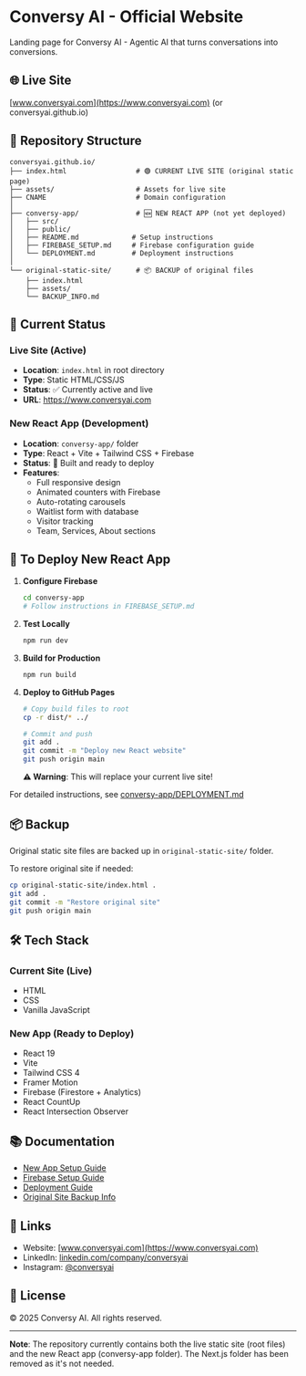 # Conversy AI - Official Website

Landing page for Conversy AI - Agentic AI that turns conversations into conversions.

## 🌐 Live Site
[www.conversyai.com](https://www.conversyai.com) (or conversyai.github.io)

## 📁 Repository Structure

```
conversyai.github.io/
├── index.html                 # 🟢 CURRENT LIVE SITE (original static page)
├── assets/                    # Assets for live site
├── CNAME                      # Domain configuration
│
├── conversy-app/              # 🆕 NEW REACT APP (not yet deployed)
│   ├── src/
│   ├── public/
│   ├── README.md             # Setup instructions
│   ├── FIREBASE_SETUP.md     # Firebase configuration guide
│   └── DEPLOYMENT.md         # Deployment instructions
│
└── original-static-site/      # 📦 BACKUP of original files
    ├── index.html
    ├── assets/
    └── BACKUP_INFO.md
```

## 🚀 Current Status

### Live Site (Active)
- **Location**: `index.html` in root directory
- **Type**: Static HTML/CSS/JS
- **Status**: ✅ Currently active and live
- **URL**: https://www.conversyai.com

### New React App (Development)
- **Location**: `conversy-app/` folder
- **Type**: React + Vite + Tailwind CSS + Firebase
- **Status**: 🔨 Built and ready to deploy
- **Features**:
  - Full responsive design
  - Animated counters with Firebase
  - Auto-rotating carousels
  - Waitlist form with database
  - Visitor tracking
  - Team, Services, About sections

## 🔄 To Deploy New React App

1. **Configure Firebase**
   ```bash
   cd conversy-app
   # Follow instructions in FIREBASE_SETUP.md
   ```

2. **Test Locally**
   ```bash
   npm run dev
   ```

3. **Build for Production**
   ```bash
   npm run build
   ```

4. **Deploy to GitHub Pages**
   ```bash
   # Copy build files to root
   cp -r dist/* ../

   # Commit and push
   git add .
   git commit -m "Deploy new React website"
   git push origin main
   ```

   **⚠️ Warning**: This will replace your current live site!

For detailed instructions, see [conversy-app/DEPLOYMENT.md](conversy-app/DEPLOYMENT.md)

## 📦 Backup

Original static site files are backed up in `original-static-site/` folder.

To restore original site if needed:
```bash
cp original-static-site/index.html .
git add .
git commit -m "Restore original site"
git push origin main
```

## 🛠️ Tech Stack

### Current Site (Live)
- HTML
- CSS
- Vanilla JavaScript

### New App (Ready to Deploy)
- React 19
- Vite
- Tailwind CSS 4
- Framer Motion
- Firebase (Firestore + Analytics)
- React CountUp
- React Intersection Observer

## 📚 Documentation

- [New App Setup Guide](conversy-app/README.md)
- [Firebase Setup Guide](conversy-app/FIREBASE_SETUP.md)
- [Deployment Guide](conversy-app/DEPLOYMENT.md)
- [Original Site Backup Info](original-static-site/BACKUP_INFO.md)

## 🔗 Links

- Website: [www.conversyai.com](https://www.conversyai.com)
- LinkedIn: [linkedin.com/company/conversyai](https://www.linkedin.com/company/conversyai)
- Instagram: [@conversyai](https://instagram.com/conversyai)

## 📄 License

© 2025 Conversy AI. All rights reserved.

---

**Note**: The repository currently contains both the live static site (root files) and the new React app (conversy-app folder). The Next.js folder has been removed as it's not needed.
